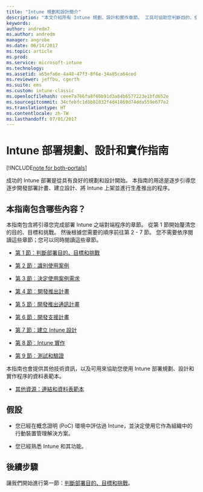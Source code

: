 ```yaml
---
title: "Intune 規劃和設計簡介"
description: "本文介紹所有 Intune 規劃、設計和實作章節。 工具可協助您判斷目的、使用案例和需求、建立推出和通訊計劃、支援、測試和驗證計劃。"
keywords: 
author: andredm7
ms.author: andredm
manager: angrobe
ms.date: 06/14/2017
ms.topic: article
ms.prod: 
ms.service: microsoft-intune
ms.technology: 
ms.assetid: a65efa6e-4a48-47f3-8f6e-34a85ca64ced
ms.reviewer: jeffbu, cgerth
ms.suite: ems
ms.custom: intune-classic
ms.openlocfilehash: ceee7a766fa8f60b91d3a84b6577223e1bfd652e
ms.sourcegitcommit: 34cfebfc1d8b81032f4d41869d74dda559e677e2
ms.translationtype: HT
ms.contentlocale: zh-TW
ms.lasthandoff: 07/01/2017
---
```

# <a name="intune-deployment-planning-design-and-implementation-guide"></a>Intune 部署規劃、設計和實作指南

[!INCLUDE[note for both-portals](./includes/note-for-both-portals.md)]

成功的 Intune 部署是從具有良好的規劃和設計開始。 本指南的用途是逐步引導您逐步開發部署計畫、建立設計、將 Intune 上架並進行生產推出的程序。

## <a name="whats-included-in-this-guide"></a>本指南包含哪些內容？

本指南包含將引導您完成部署 Intune 之端對端程序的章節。 從第 1 節開始釐清您的目的、目標和挑戰。 然後根據您需要的順序前往第 2 - 7 節。 您不需要依序閱讀這些章節；您可以同時閱讀這些章節。

-   [第 1 節︰判斷部署目的、目標和挑戰](planning-guide-deployment-goals.md)

-   [第 2 節︰識別使用案例](planning-guide-scenarios.md)

-   [第 3 節︰決定使用案例需求](planning-guide-requirements.md)

-   [第 4 節︰開發推出計畫](planning-guide-rollout-plan.md)

-   [第 5 節︰開發推出通訊計畫](planning-guide-communication-plan.md)

-   [第 6 節︰開發支援計畫](planning-guide-support-plan.md)

-   [第 7 節︰建立 Intune 設計](planning-guide-design.md)

-   [第 8 節︰Intune 實作](planning-guide-onboarding.md)

-   [第 9 節︰測試和驗證](planning-guide-test-validation.md)

本指南也會提供其他技術資訊，以及可用來協助您使用 Intune 部署規劃、設計和實作程序的資料表範本。

-   [其他資源：連結和資料表範本](planning-guide-resources.md)

## <a name="assumptions"></a>假設

-   您已經在概念證明 (PoC) 環境中評估過 Intune，並決定使用它作為組織中的行動裝置管理解決方案。

-   您已經熟悉 Intune 和其功能。

## <a name="next-steps"></a>後續步驟

讓我們開始進行第一節：[判斷部署目的、目標和挑戰](planning-guide-deployment-goals.md)。
